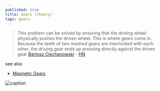 ```yaml
---
published: true
title: Gears (Theory)
tags: gears
---
```

> This problem can be solved by ensuring that the driving wheel physically pushes the driven wheel. This is where gears come in. Because the teeth of two meshed gears are interlocked with each other, the driving gear ends up pressing directly against the driven gear [Bartosz Ciechanowski](https://ciechanow.ski/gears/) - [HN](https://news.ycombinator.com/item?id=22310813)

see also
- [Magnetic Gears ](https://www.youtube.com/watch?v=DAWVetrtD9U)

![caption](https://upload.wikimedia.org/wikipedia/commons/1/14/Gears_animation.gif)
